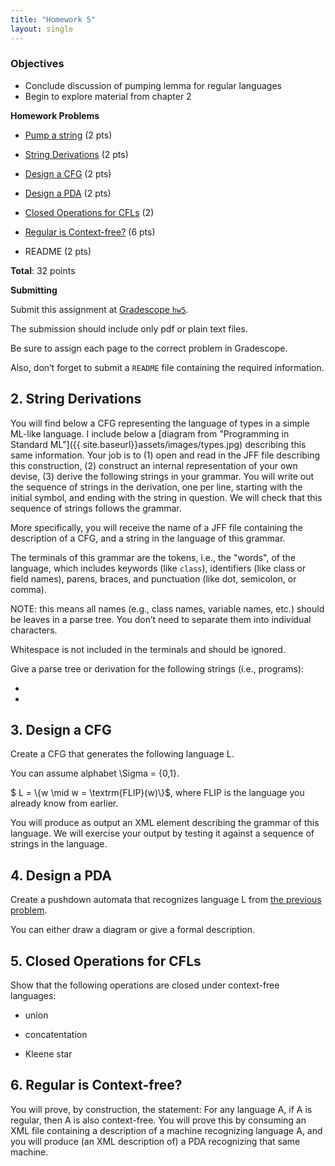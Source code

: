 ```yaml
---
title: "Homework 5"
layout: single
---
```



### Objectives 

  - Conclude discussion of pumping lemma for regular languages
  - Begin to explore material from chapter 2

**Homework Problems**

* [Pump a string](#1-pump-a-string) (2 pts)

* [String Derivations](#2-string-derivation) (2 pts)

* [Design a CFG](#3-design-a-cfg) (2 pts)

* [Design a PDA](#4-design-a-pda) (2 pts)

* [Closed Operations for CFLs](#5-closed-operations-for-cfls) (2)

* [Regular is Context-free?](#6-regular-is-context-free) (6 pts)

* README (2 pts)

**Total**: 32 points

**Submitting**

Submit this assignment at [Gradescope
`hw5`](https://www.gradescope.com/courses/219302/assignments/1043973).

The submission should include only pdf or plain text files.

Be sure to assign each page to the correct problem in Gradescope.

Also, don’t forget to submit a `README` file containing the required
information.

<!-- ## 1. Pump a string. -->

<!-- Your job here is to, given both a regular expression describing an -->
<!-- infinite language and a string in the language of that expression, -->
<!-- come up with a division into components $x$, $y$, and $z$ such that -->
<!-- for any choice of $i$, any $xy^{i}z$ is also a string in the language -->
<!-- of that regular expression.  -->

<!-- More specifically, we will provide you the name of a `.jff` file -->
<!-- containing the description of a regular expression,  -->


## 2. String Derivations

You will find below a CFG representing the language of types in a
simple ML-like language. I include below a [diagram from "Programming
in Standard ML"]({{ site.baseurl}}assets/images/types.jpg) describing
this same information. Your job is to (1) open and read in the JFF
file describing this construction, (2) construct an internal
representation of your own devise, (3) derive the following strings in
your grammar. You will write out the sequence of strings in the
derivation, one per line, starting with the initial symbol, and ending
with the string in question. We will check that this sequence of
strings follows the grammar. 

More specifically, you will receive the name of a JFF file containing
the description of a CFG, and a string in the language of this
grammar. 





The terminals of this grammar are the tokens, i.e., the "words", of the
language, which includes keywords (like `class`), identifiers (like
class or field names), parens, braces, and punctuation (like dot,
semicolon, or comma).

NOTE: this means all names (e.g., class names, variable names, etc.)
should be leaves in a parse tree. You don’t need to separate them into
individual characters.

Whitespace is not included in the terminals and should be ignored.

Give a parse tree or derivation for the following strings (i.e.,
programs):

* 

* 


## 3. Design a CFG

Create a CFG that generates the following language L.

You can assume alphabet \Sigma = \{0,1\}.

$ L = \\{w \mid w = \textrm{FLIP}(w)\\}$, where $\textrm{FLIP}$ is the
language you already know from earlier.


You will produce as output an XML element describing the grammar of
this language. We will exercise your output by testing it against a
sequence of strings in the language. 

## 4. Design a PDA

Create a pushdown automata that recognizes language L from [the previous
problem](#2-design-a-cfg).

You can either draw a diagram or give a formal description.

## 5. Closed Operations for CFLs

Show that the following operations are closed under context-free
languages:

* union

* concatentation

* Kleene star

## 6. Regular is Context-free?

You will prove, by construction, the statement: For any language A, if
A is regular, then A is also context-free. You will prove this by
consuming an XML file containing a description of a machine
recognizing language A, and you will produce (an XML description of) a
PDA recognizing that same machine.

